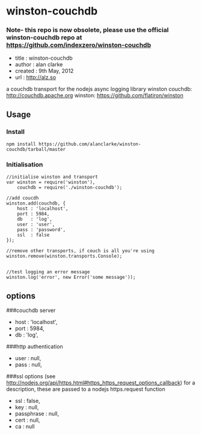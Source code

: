 winston-couchdb
===============

### Note- this repo is now obsolete, please use the official winston-couchdb repo at https://github.com/indexzero/winston-couchdb

-  title       : winston-couchdb
-  author      : alan clarke
-  created     : 9th May, 2012
-  url         : http://alz.so

a couchdb transport for the nodejs async logging library winston
couchdb:	http://couchdb.apache.org
winston:	https://github.com/flatiron/winston


Usage
-----

### Install
	
	npm install https://github.com/alanclarke/winston-couchdb/tarball/master

### Initialisation

	//initialise winston and transport
	var winston = require('winston'),
	    couchdb = require('./winston-couchdb');
	    
	//add coucdh
	winston.add(couchdb, {
		host : 'localhost',
		port : 5984,
		db   : 'log',
		user : 'user',
		pass : 'password',
		ssl  : false
	});

	//remove other transports, if couch is all you're using
	winston.remove(winston.transports.Console);


	//test logging an error message
	winston.log('error', new Error('some message'));


options
-------
###couchdb server
- host       : 'localhost',
- port       : 5984,
- db         : 'log',

###http authentication
- user       : null,
- pass       : null,

###ssl options
(see http://nodejs.org/api/https.html#https_https_request_options_callback) for a description, these are passed to a nodejs https.request function
- ssl        : false,
- key        : null,
- passphrase : null,
- cert       : null,
- ca         : null